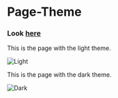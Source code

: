 # Page-Theme
### Look [here](https://page-theme.vercel.app/)

This is the page with the light theme.

![Light](https://user-images.githubusercontent.com/107765540/232339388-b3cb714f-9ad8-4a92-93b8-5e3ad26e369f.png)

This is the page with the dark theme.

![Dark](https://user-images.githubusercontent.com/107765540/232339409-5bca4344-107b-42be-b5dd-77702c6b0a03.png)


